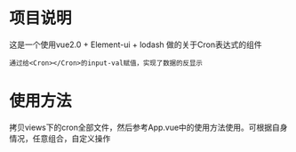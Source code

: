 # 项目说明
这是一个使用vue2.0 + Element-ui + lodash 做的关于Cron表达式的组件  
```
通过给<Cron></Cron>的input-val赋值，实现了数据的反显示
```
# 使用方法
拷贝views下的cron全部文件，然后参考App.vue中的使用方法使用。可根据自身情况，任意组合，自定义操作
